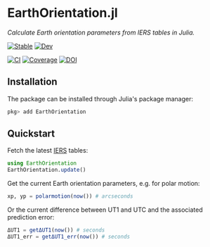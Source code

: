 # EarthOrientation.jl

*Calculate Earth orientation parameters from IERS tables in Julia.*

[![Stable](https://img.shields.io/badge/docs-stable-blue.svg)](https://JuliaAstro.github.io/EarthOrientation/stable)
[![Dev](https://img.shields.io/badge/docs-dev-blue.svg)](https://JuliaAstro.github.io/EarthOrientation.jl/dev)

[![CI](https://github.com/JuliaAstro/EarthOrientation.jl/actions/workflows/CI.yml/badge.svg)](https://github.com/JuliaAstro/EarthOrientation.jl/actions/workflows/CI.yml)
[![Coverage](https://codecov.io/gh/JuliaAstro/EarthOrientation.jl/branch/master/graph/badge.svg)](https://codecov.io/gh/JuliaAstro/EarthOrientation.jl)
[![DOI](https://zenodo.org/badge/72871735.svg)](https://zenodo.org/badge/latestdoi/72871735)

## Installation

The package can be installed through Julia's package manager:

```julia
pkg> add EarthOrientation
```

## Quickstart

Fetch the latest [IERS][iers-link] tables:

```julia
using EarthOrientation
EarthOrientation.update()
```

Get the current Earth orientation parameters, e.g. for polar motion:

```julia
xp, yp = polarmotion(now()) # arcseconds
```

Or the current difference between UT1 and UTC and the associated prediction error:

```julia
ΔUT1 = getΔUT1(now()) # seconds
ΔUT1_err = getΔUT1_err(now()) # seconds
```
[iers-link]: https://www.iers.org/IERS/EN/DataProducts/EarthOrientationData/eop.html
